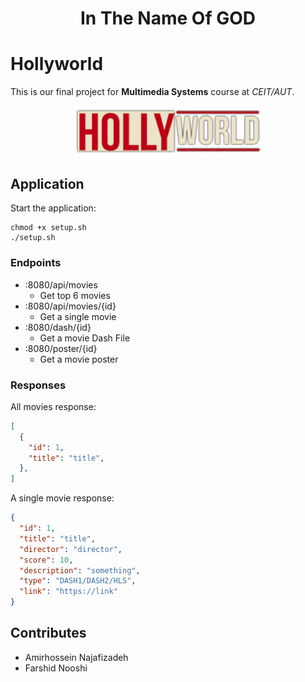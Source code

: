 <div align="center">
    <h1>In The Name Of GOD</h1>    
</div>

# Hollyworld

This is our final project for **Multimedia Systems** course at _CEIT/AUT_.

<p align="center">
    <img src="assets/logo.png" width="300" />
</p> 

## Application
Start the application:
```shell
chmod +x setup.sh 
./setup.sh
```

### Endpoints
- :8080/api/movies
  - Get top 6 movies
- :8080/api/movies/{id}
  - Get a single movie
- :8080/dash/{id}
  - Get a movie Dash File
- :8080/poster/{id}
  - Get a movie poster

### Responses
All movies response:
```json
[
  {
    "id": 1,
    "title": "title",
  },
]
```

A single movie response:
```json
{
  "id": 1,
  "title": "title",
  "director": "director",
  "score": 10,
  "description": "something",
  "type": "DASH1/DASH2/HLS",
  "link": "https://link"
}
```

## Contributes
- Amirhossein Najafizadeh
- Farshid Nooshi

